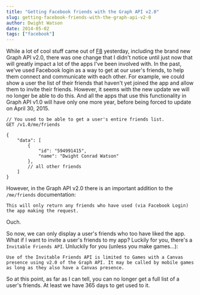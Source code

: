 ```yaml
---
title: "Getting Facebook friends with the Graph API v2.0"
slug: getting-facebook-friends-with-the-graph-api-v2-0
author: Dwight Watson
date: 2014-05-02
tags: ["facebook"]
---
```


While a lot of cool stuff came out of [F8](https://fbf8.com) yesterday, including the brand new Graph API v2.0, there was one change that I didn't notice until just now that will greatly impact a lot of the apps I've been involved with. In the past, we've used Facebook login as a way to get at our user's friends, to help them connect and communicate with each other. For example, we could show a user the list of their friends that haven't yet joined the app and allow them to invite their friends. However, it seems with the new update we will no longer be able to do this. And all the apps that use this functionality in Graph API v1.0 will have only one more year, before being forced to update on April 30, 2015.

    // You used to be able to get a user's entire friends list.
    GET /v1.0/me/friends

    {
    	"data": [
    		{
    			"id": "594991415",
    			"name": "Dwight Conrad Watson"
    		},
    		// all other friends
    	]
    }

However, in the Graph API v2.0 there is an important addition to the `/me/friends` documentation:

    This will only return any friends who have used (via Facebook Login) the app making the request.

Ouch.

So now, we can only display a user's friends who too have liked the app. What if I want to invite a user's friends to my app? Luckily for you, there's a `Invitable Friends API`. Unluckily for you (unless you make games...):

    Use of the Invitable Friends API is limited to Games with a Canvas presence using v2.0 of the Graph API. It may be called by mobile games as long as they also have a Canvas presence.

So at this point, as far as I can tell, you can no longer get a full list of a user's friends. At least we have 365 days to get used to it.
